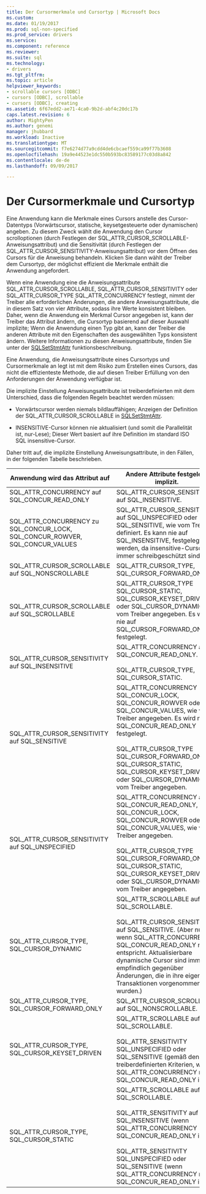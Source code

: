 ```yaml
---
title: Der Cursormerkmale und Cursortyp | Microsoft Docs
ms.custom: 
ms.date: 01/19/2017
ms.prod: sql-non-specified
ms.prod_service: drivers
ms.service: 
ms.component: reference
ms.reviewer: 
ms.suite: sql
ms.technology:
- drivers
ms.tgt_pltfrm: 
ms.topic: article
helpviewer_keywords:
- scrollable cursors [ODBC]
- cursors [ODBC], scrollable
- cursors [ODBC], creating
ms.assetid: 6f67edd2-ae71-4ca0-9b2d-abf4c20dc17b
caps.latest.revision: 6
author: MightyPen
ms.author: genemi
manager: jhubbard
ms.workload: Inactive
ms.translationtype: MT
ms.sourcegitcommit: f7e6274d77a9cdd4de6cbcaef559ca99f77b3608
ms.openlocfilehash: 19a9e44523e1dc550b593bc83589177c03d8a842
ms.contentlocale: de-de
ms.lasthandoff: 09/09/2017

---
```

# <a name="cursor-characteristics-and-cursor-type"></a>Der Cursormerkmale und Cursortyp
Eine Anwendung kann die Merkmale eines Cursors anstelle des Cursor-Datentyps (Vorwärtscursor, statische, keysetgesteuerte oder dynamischen) angeben. Zu diesem Zweck wählt die Anwendung den Cursor scrolloptionen (durch Festlegen der SQL_ATTR_CURSOR_SCROLLABLE-Anweisungsattribut) und die Sensitivität (durch Festlegen der SQL_ATTR_CURSOR_SENSITIVITY-Anweisungsattribut) vor dem Öffnen des Cursors für die Anweisung behandeln. Klicken Sie dann wählt der Treiber dem Cursortyp, der möglichst effizient die Merkmale enthält die Anwendung angefordert.  
  
 Wenn eine Anwendung eine die Anweisungsattribute SQL_ATTR_CURSOR_SCROLLABLE, SQL_ATTR_CURSOR_SENSITIVITY oder SQL_ATTR_CURSOR_TYPE SQL_ATTR_CONCURRENCY festlegt, nimmt der Treiber alle erforderlichen Änderungen, die andere Anweisungsattribute, die in diesem Satz von vier Attribute, sodass ihre Werte konsistent bleiben. Daher, wenn die Anwendung ein Merkmal Cursor angegeben ist, kann der Treiber das Attribut ändern, die Cursortyp basierend auf dieser Auswahl implizite; Wenn die Anwendung einen Typ gibt an, kann der Treiber die anderen Attribute mit den Eigenschaften des ausgewählten Typs konsistent ändern. Weitere Informationen zu diesen Anweisungsattribute, finden Sie unter der [SQLSetStmtAttr](../../../odbc/reference/syntax/sqlsetstmtattr-function.md) funktionsbeschreibung.  
  
 Eine Anwendung, die Anweisungsattribute eines Cursortyps und Cursormerkmale an legt ist mit dem Risiko zum Erstellen eines Cursors, das nicht die effizienteste Methode, die auf diesen Treiber Erfüllung von den Anforderungen der Anwendung verfügbar ist.  
  
 Die implizite Einstellung Anweisungsattribute ist treiberdefinierten mit dem Unterschied, dass die folgenden Regeln beachtet werden müssen:  
  
-   Vorwärtscursor werden niemals bildlauffähigen; Anzeigen der Definition der SQL_ATTR_CURSOR_SCROLLABLE in [SQLSetStmtAttr](../../../odbc/reference/syntax/sqlsetstmtattr-function.md).  
  
-   INSENSITIVE-Cursor können nie aktualisiert (und somit die Parallelität ist, nur-Lese); Dieser Wert basiert auf ihre Definition im standard ISO SQL insensitive-Cursor.  
  
 Daher tritt auf, die implizite Einstellung Anweisungsattribute, in den Fällen, in der folgenden Tabelle beschrieben.  
  
|Anwendung wird das Attribut auf|Andere Attribute festgelegt implizit.|  
|-----------------------------------|-------------------------------------|  
|SQL_ATTR_CONCURRENCY auf SQL_CONCUR_READ_ONLY|SQL_ATTR_CURSOR_SENSITIVITY auf SQL_INSENSITIVE.|  
|SQL_ATTR_CONCURRENCY zu SQL_CONCUR_LOCK, SQL_CONCUR_ROWVER, SQL_CONCUR_VALUES|SQL_ATTR_CURSOR_SENSITIVITY auf SQL_UNSPECIFIED oder SQL_SENSITIVE, wie vom Treiber definiert. Es kann nie auf SQL_INSENSITIVE, festgelegt werden, da insensitive-Cursor immer schreibgeschützt sind.|  
|SQL_ATTR_CURSOR_SCROLLABLE auf SQL_NONSCROLLABLE|SQL_ATTR_CURSOR_TYPE, SQL_CURSOR_FORWARD_ONLY|  
|SQL_ATTR_CURSOR_SCROLLABLE auf SQL_SCROLLABLE|SQL_ATTR_CURSOR_TYPE SQL_CURSOR_STATIC, SQL_CURSOR_KEYSET_DRIVEN oder SQL_CURSOR_DYNAMIC, wie vom Treiber angegeben. Es wird nie auf SQL_CURSOR_FORWARD_ONLY festgelegt.|  
|SQL_ATTR_CURSOR_SENSITIVITY auf SQL_INSENSITIVE|SQL_ATTR_CONCURRENCY auf SQL_CONCUR_READ_ONLY.<br /><br /> SQL_ATTR_CURSOR_TYPE, SQL_CURSOR_STATIC.|  
|SQL_ATTR_CURSOR_SENSITIVITY auf SQL_SENSITIVE|SQL_ATTR_CONCURRENCY SQL_CONCUR_LOCK, SQL_CONCUR_ROWVER oder SQL_CONCUR_VALUES, wie vom Treiber angegeben. Es wird nie auf SQL_CONCUR_READ_ONLY festgelegt.<br /><br /> SQL_ATTR_CURSOR_TYPE SQL_CURSOR_FORWARD_ONLY, SQL_CURSOR_STATIC, SQL_CURSOR_KEYSET_DRIVEN oder SQL_CURSOR_DYNAMIC, wie vom Treiber angegeben.|  
|SQL_ATTR_CURSOR_SENSITIVITY auf SQL_UNSPECIFIED|SQL_ATTR_CONCURRENCY auf SQL_CONCUR_READ_ONLY, SQL_CONCUR_LOCK, SQL_CONCUR_ROWVER oder SQL_CONCUR_VALUES, wie vom Treiber angegeben.<br /><br /> SQL_ATTR_CURSOR_TYPE SQL_CURSOR_FORWARD_ONLY, SQL_CURSOR_STATIC, SQL_CURSOR_KEYSET_DRIVEN oder SQL_CURSOR_DYNAMIC, wie vom Treiber angegeben.|  
|SQL_ATTR_CURSOR_TYPE, SQL_CURSOR_DYNAMIC|SQL_ATTR_SCROLLABLE auf SQL_SCROLLABLE.<br /><br /> SQL_ATTR_CURSOR_SENSITIVITY auf SQL_SENSITIVE. (Aber nur, wenn SQL_ATTR_CONCURRENCY SQL_CONCUR_READ_ONLY nicht entspricht. Aktualisierbare dynamische Cursor sind immer empfindlich gegenüber Änderungen, die in ihre eigenen Transaktionen vorgenommen wurden.)|  
|SQL_ATTR_CURSOR_TYPE, SQL_CURSOR_FORWARD_ONLY|SQL_ATTR_CURSOR_SCROLLABLE auf SQL_NONSCROLLABLE.|  
|SQL_ATTR_CURSOR_TYPE, SQL_CURSOR_KEYSET_DRIVEN|SQL_ATTR_SCROLLABLE auf SQL_SCROLLABLE.<br /><br /> SQL_ATTR_SENSITIVITY SQL_UNSPECIFIED oder SQL_SENSITIVE (gemäß den treiberdefinierten Kriterien, wenn SQL_ATTR_CONCURRENCY nicht SQL_CONCUR_READ_ONLY ist).|  
|SQL_ATTR_CURSOR_TYPE, SQL_CURSOR_STATIC|SQL_ATTR_SCROLLABLE auf SQL_SCROLLABLE.<br /><br /> SQL_ATTR_SENSITIVITY auf SQL_INSENSITIVE (wenn SQL_ATTR_CONCURRENCY SQL_CONCUR_READ_ONLY ist).<br /><br /> SQL_ATTR_SENSITIVITY SQL_UNSPECIFIED oder SQL_SENSITIVE (wenn SQL_ATTR_CONCURRENCY nicht SQL_CONCUR_READ_ONLY ist).|

